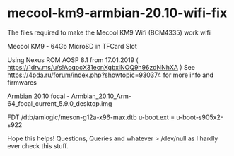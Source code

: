 # mecool-km9-armbian-20.10-wifi-fix
The files required to make the Mecool KM9 Wifi (BCM4335) work wifi 

Mecool KM9 - 64Gb MicroSD in TFCard Slot 

Using Nexus ROM AOSP 8.1 from 17.01.2019 (  https://1drv.ms/u/s!AoqocX31ecnXgbxiNOQ9h96zdNNhXA )
See https://4pda.ru/forum/index.php?showtopic=930374 for more info and firmwares

Armbian 20.10 focal - Armbian_20.10_Arm-64_focal_current_5.9.0_desktop.img

FDT /dtb/amlogic/meson-g12a-x96-max.dtb
u-boot.ext = u-boot-s905x2-s922 

Hope this helps! 
Questions, Queries and whatever > /dev/null as I hardly ever check this stuff.







